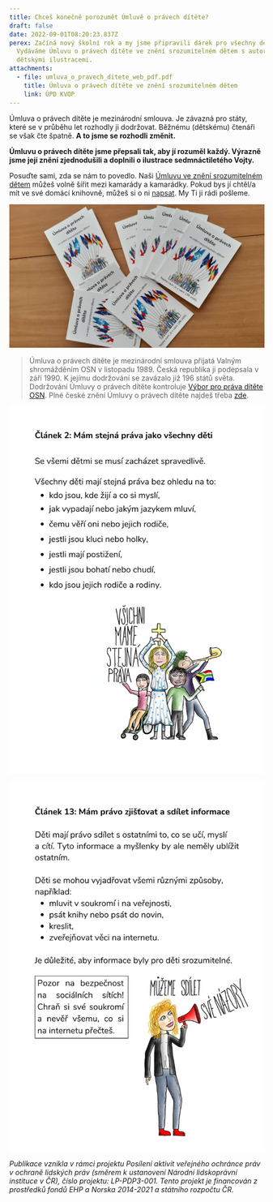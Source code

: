 ```yaml
---
title: Chceš konečně porozumět Úmluvě o právech dítěte?
draft: false
date: 2022-09-01T08:20:23.837Z
perex: Začíná nový školní rok a my jsme připravili dárek pro všechny děti.
  Vydáváme Úmluvu o právech dítěte ve znění srozumitelném dětem s autorskými
  dětskými ilustracemi.
attachments:
  - file: umluva_o_pravech_ditete_web_pdf.pdf
    title: Úmluva o právech dítěte ve znění srozumitelném dětem
    link: ÚPD KVOP
---
```

Úmluva o právech dítěte je mezinárodní smlouva. Je závazná pro státy, které se v průběhu let rozhodly ji dodržovat. Běžnému (dětskému) čtenáři se však čte špatně. **A to jsme se rozhodli změnit.** 

**Úmluvu o právech dítěte jsme přepsali tak, aby jí rozuměl každý. Výrazně jsme její znění zjednodušili a doplnili o ilustrace sedmnáctiletého Vojty.** 

Posuďte sami, zda se nám to povedlo. Naši [Úmluvu ve znění srozumitelném dětem](/media/umluva_o_pravech_ditete_web_pdf.pdf) můžeš volně šířit mezi kamarády a kamarádky. Pokud bys jí chtěl/a mít ve své domácí knihovně, můžeš si o ni [napsat](https://deti.ochrance.cz/kdo/jak/). My Ti ji rádi pošleme.

![Úmluva o právech dítěte ve znění srozumitelném dětem - vydala Kancelář veřejného ochránce práv.](img-20220901-wa0002.jpg "Na stole leží několik výtisků Úmluvy o právech dítěte ve znění srozumitelném dětem.")

> Úmluva o právech dítěte je mezinárodní smlouva přijatá Valným shromážděním OSN v listopadu 1989. Česká republika ji podepsala v září 1990. K jejímu dodržování se zavázalo již 196 států světa. Dodržování Úmluvy o právech dítěte kontroluje [Výbor pro práva dítěte OSN](https://www.ohchr.org/en/treaty-bodies/crc). Plné české znění Úmluvy o právech dítěte najdeš třeba [zde](https://www.zakonyprolidi.cz/cs/1991-104).

![Úmluva o právech dítěte ve znění srozumitelném dětem - vydala Kancelář veřejného ochránce práv.](8.jpg "Stránka z publikace Úmluva o právech dítěte ve znění srozumitelném dětem - článek 2 s ilustrací čtyř různých dětí. ")

![Úmluva o právech dítěte ve znění srozumitelném dětem - vydala Kancelář veřejného ochránce práv.](18.jpg "Stránka z publikace Úmluva o právech dítěte ve znění srozumitelném dětem - článek 13 s ilustrací dívky mluvící do megafonu.")

*Publikace vznikla v rámci projektu Posílení aktivit veřejného ochránce práv v ochraně lidských práv (směrem k ustanovení Národní lidskoprávní instituce v ČR), číslo projektu: LP-PDP3-001. Tento projekt je financován z prostředků fondů EHP a Norska 2014-2021 a státního rozpočtu ČR.*